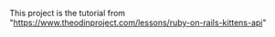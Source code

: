 This project is the tutorial from "https://www.theodinproject.com/lessons/ruby-on-rails-kittens-api"